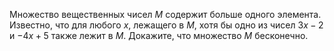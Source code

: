 Множество вещественных чисел $M$ содержит больше одного элемента.
Известно, что для любого $x$, лежащего в $M$, хотя бы одно из чисел
$3x-2$ и $-4x+5$ также лежит в $M$. Докажите, что множество $M$
бесконечно.